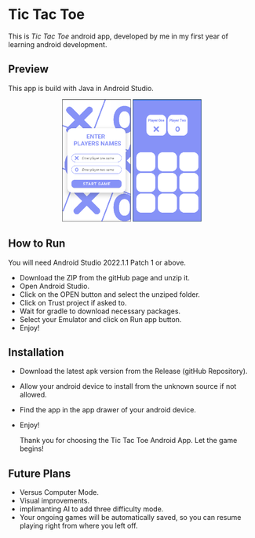 # Tic Tac Toe

This is *Tic Tac Toe* android app, developed by me in my first year of learning android development. 

## Preview
This app is build with Java in Android Studio. 

<!-- ![Alt text](./Screenshot%202023-08-10%20202915.jpg) -->
<!-- HTML -->
<div align="center" >
<img src="./preview/img1.png" alt="Alt img" width="140" >
<img src="./preview/img2.png" alt="Alt img" width="140" >
</div>

## How to Run

You will need Android Studio 2022.1.1 Patch 1 or above.

- Download the ZIP from the gitHub page and unzip it.
- Open Android Studio.
- Click on the OPEN button and select the unziped folder.
- Click on Trust project if asked to.
- Wait for gradle to download necessary packages.
- Select your Emulator and click on Run app button.
- Enjoy!

## Installation
- Download the latest apk version from the Release (gitHub Repository).
- Allow your android device to install from the unknown source if not allowed.
- Find the app in the app drawer of your android device.
- Enjoy!

  Thank you for choosing the Tic Tac Toe Android App. Let the game begins!

## Future Plans

- Versus Computer Mode.
- Visual improvements.
- implimanting AI to add three difficulty mode.
- Your ongoing games will be automatically saved, so you can resume playing right from where you left off.
